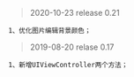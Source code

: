 > 2020-10-23 release 0.21

```
1、优化图片编辑背景颜色；
```
> 2019-08-20 relase 0.17

```
1、新增UIViewController两个方法；
```
